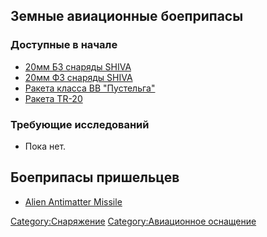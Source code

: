 ## Земные авиационные боеприпасы

### Доступные в начале

- [20мм БЗ снаряды
  SHIVA](Авиационное_оснащение/Боеприпасы/20мм_БЗ_снаряды_SHIVA "wikilink")
- [20мм ФЗ снаряды
  SHIVA](Авиационное_оснащение/Боеприпасы/20мм_ФЗ_снаряды_SHIVA "wikilink")
- [Ракета класса ВВ
  "Пустельга"](Авиационное_оснащение/Боеприпасы/Ракета_класса_ВВ_"Пустельга" "wikilink")
- [Ракета
  TR-20](Авиационное_оснащение/Боеприпасы/Ракета_TR-20 "wikilink")

### Требующие исследований

- Пока нет.

## Боеприпасы пришельцев

- [Alien Antimatter
  Missile](Авиационное_оснащение/Боеприпасы/Alien_Antimatter_Missile "wikilink")

[Category:Снаряжение](Category:Снаряжение "wikilink")
[Category:Авиационное
оснащение](Category:Авиационное_оснащение "wikilink")